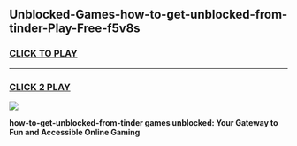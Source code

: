 
## Unblocked-Games-how-to-get-unblocked-from-tinder-Play-Free-f5v8s
<h3>
<a href="https://premium76.site?title=how-to-get-unblocked-from-tinder&ref=18A1">CLICK TO PLAY</a></h3>
<hr>

<h3>
<a href="https://premium76.site?title=how-to-get-unblocked-from-tinder&ref=18A1">CLICK 2 PLAY</a>
  
</h3>

<a href="https://premium76.site?title=how-to-get-unblocked-from-tinder&ref=18A1"><img src="https://clearcache.store/games.png"></a>


**how-to-get-unblocked-from-tinder games unblocked: Your Gateway to Fun and Accessible Online Gaming**
